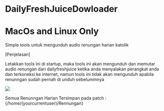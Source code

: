 # DailyFreshJuiceDowloader

# MacOs and Linux Only #
Simple tools untuk mengunduh audio renungan harian katolik 

[Penjelasan]

Letakkan tools ini di startup, maka tools ini akan mengunduh dan memutar audio renungan dari dailyfreshjuice ketika anda menyalakan perangkat anda dan terkoneksi ke internet, namun tools ini tidak akan mengunduh apabila renunngan sudah pernah di unduh sebelummnya

![](https://media.giphy.com/media/2Y9OkoJlqMLEkCHCdB/giphy.gif)

Semua Renunngan Harian Tersimpan pada patch : {/home/(yourcurrentuser)/Rennungan}

